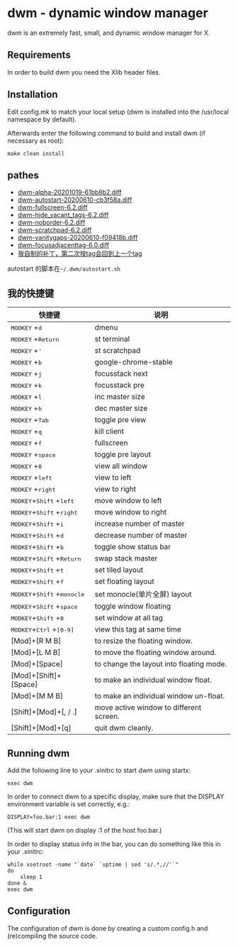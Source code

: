 dwm - dynamic window manager
============================
dwm is an extremely fast, small, and dynamic window manager for X.


Requirements
------------
In order to build dwm you need the Xlib header files.


Installation
------------
Edit config.mk to match your local setup (dwm is installed into
the /usr/local namespace by default).

Afterwards enter the following command to build and install dwm (if
necessary as root):

    make clean install


## pathes

- [dwm-alpha-20201019-61bb8b2.diff](./patches/dwm-alpha-20201019-61bb8b2.diff)
- [dwm-autostart-20200610-cb3f58a.diff](./patches/dwm-autostart-20200610-cb3f58a.diff)
- [dwm-fullscreen-6.2.diff](./patches/dwm-fullscreen-6.2.diff)
- [dwm-hide_vacant_tags-6.2.diff](./patches/dwm-hide_vacant_tags-6.2.diff)
- [dwm-noborder-6.2.diff](./patches/dwm-noborder-6.2.diff)
- [dwm-scratchpad-6.2.diff](./patches/dwm-scratchpad-6.2.diff)
- [dwm-vanitygaps-20200610-f09418b.diff](./patches/dwm-vanitygaps-20200610-f09418b.diff)
- [dwm-focusadjacenttag-6.0.diff](./patches/dwm-focusadjacenttag-6.0.diff) 
- [我自制的补丁，第二次按tag会回到上一个tag](./patches/0001-my-patch-press-tag-again-will-toggle.patch)

autostart 的脚本在`~/.dwm/autostart.sh `

## 我的快捷键

| 快捷键                                                 | 说明                                     |
|--------------------------------------------------------|------------------------------------------|
| <kbd>MODKEY</kbd> +<kbd>d</kbd>                        | dmenu                                    |
| <kbd>MODKEY</kbd> +<kbd>Return</kbd>                   | st terminal                              |
| <kbd>MODKEY</kbd> +<kbd>'</kbd>                        | st scratchpad                            |
| <kbd>MODKEY</kbd> +<kbd>b</kbd>                        | google-chrome-stable                     |
| <kbd>MODKEY</kbd> +<kbd>j</kbd>                        | focusstack next                          |
| <kbd>MODKEY</kbd> +<kbd>k</kbd>                        | focusstack pre                           |
| <kbd>MODKEY</kbd> +<kbd>l</kbd>                        | inc master size                          |
| <kbd>MODKEY</kbd> +<kbd>h</kbd>                        | dec master size                          |
| <kbd>MODKEY</kbd> +<kbd>Tab</kbd>                      | toggle pre view                          |
| <kbd>MODKEY</kbd> +<kbd>q</kbd>                        | kill client                              |
| <kbd>MODKEY</kbd> +<kbd>f</kbd>                        | fullscreen                               |
| <kbd>MODKEY</kbd> +<kbd>space</kbd>                    | toggle pre layout                        |
| <kbd>MODKEY</kbd> +<kbd>0</kbd>                        | view all window                          |
| <kbd>MODKEY</kbd> +<kbd>left</kbd>                     | view to left                             |
| <kbd>MODKEY</kbd> +<kbd>right</kbd>                    | view to right                            |
| <kbd>MODKEY</kbd>+<kbd>Shift</kbd> +<kbd>left</kbd>    | move window to left                      |
| <kbd>MODKEY</kbd>+<kbd>Shift</kbd> +<kbd>right</kbd>   | move window to right                     |
| <kbd>MODKEY</kbd>+<kbd>Shift</kbd> +<kbd>i</kbd>       | increase number of master                |
| <kbd>MODKEY</kbd>+<kbd>Shift</kbd> +<kbd>d</kbd>       | decrease number of master                |
| <kbd>MODKEY</kbd>+<kbd>Shift</kbd> +<kbd>b</kbd>       | toggle show status bar                   |
| <kbd>MODKEY</kbd>+<kbd>Shift</kbd> +<kbd>Return</kbd>  | swap stack master                        |
| <kbd>MODKEY</kbd>+<kbd>Shift</kbd> +<kbd>t</kbd>       | set tiled layout                         |
| <kbd>MODKEY</kbd>+<kbd>Shift</kbd> +<kbd>f</kbd>       | set floating layout                      |
| <kbd>MODKEY</kbd>+<kbd>Shift</kbd> +<kbd>monocle</kbd> | set monocle(单片全屏) layout             |
| <kbd>MODKEY</kbd>+<kbd>Shift</kbd> +<kbd>space</kbd>   | toggle window floating                   |
| <kbd>MODKEY</kbd>+<kbd>Shift</kbd> +<kbd>0</kbd>       | set window at all tag                    |
| <kbd>MODKEY</kbd>+<kbd>Ctrl</kbd> +<kbd>[0-9]</kbd>    | view this tag at same time               |
| [Mod]+[R M B]                                          | to resize the floating window.           |
| [Mod]+[L M B]                                          | to move the floating window around.      |
| [Mod]+[Space]                                          | to change the layout into floating mode. |
| [Mod]+[Shift]+[Space]                                  | to make an individual window float.      |
| [Mod]+[M M B]                                          | to make an individual window un-float.   |
| [Shift]+[Mod]+[, / .]                                  | move active window to different screen.  |
| [Shift]+[Mod]+[q]                                      | quit dwm cleanly.                        |

Running dwm
-----------
Add the following line to your .xinitrc to start dwm using startx:

    exec dwm

In order to connect dwm to a specific display, make sure that
the DISPLAY environment variable is set correctly, e.g.:

    DISPLAY=foo.bar:1 exec dwm

(This will start dwm on display :1 of the host foo.bar.)

In order to display status info in the bar, you can do something
like this in your .xinitrc:

    while xsetroot -name "`date` `uptime | sed 's/.*,//'`"
    do
    	sleep 1
    done &
    exec dwm


Configuration
-------------
The configuration of dwm is done by creating a custom config.h
and (re)compiling the source code.
